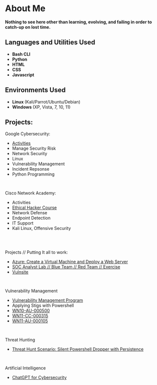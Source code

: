 <h1> About Me </h1>
 <b> Nothing to see here other than learning, evolving, and failing in order to catch-up on lost time.</b>
<br />


<h2>Languages and Utilities Used</h2>

- <b> Bash CLI </b> 
- <b> Python </b>
- <b> HTML </b>
- <b> CSS </b>
- <b> Javascript </b>
<h2><b> Environments Used </b></h2>

- <b> Linux </b> (Kali/Parrot/Ubuntu/Debian)
- <b> Windows </b> (XP, Vista, 7, 10, 11)

<h2> Projects: </h2>

<p align="left">

Google Cybersecurity: <br/>
<!-- <img src=""/> -->
- [Activities](https://github.com/charliecash310/Google-Cybsersecurity)
- Manage Security Risk
- Network Security
- Linux
- Vulnerability Management
- Incident Repsonse
- Python Programming
<br />

Cisco Network Academy:  <br/>
<!-- <img src=""/> -->
- Activities
- [Ethical Hacker Course](https://github.com/charliecash310/Cisco-Networking-Academy)
- Network Defense
- Endpoint Detection
- IT Support 
- Kali Linux, Offensive Security
<br />

<br />

Projects // Putting It all to work:
<!-- <img src=""/> -->
- [Azure: Create a Virtual Machine and Deploy a Web Server](https://github.com/charliecash310/Azure---VM---Webserver/blob/main/README.md)
- [SOC Analyst Lab // Blue Team // Red Team // Exercise](https://github.com/charliecash310/SOC-LAB-Blue-Team-Red-Team)
- [Vulnsite](https://github.com/charliecash310/vulnsite-demo)

<br />

Vulnerability Management
- [Vulnerability Management Program](https://github.com/charliecash310/Vulnerability-Management-Program-)
- Applying Stigs with Powershell
- [WN10-AU-000500](https://github.com/charliecash310/DISA-STIG-Applying-STIGs-with-PowerShell-win10-stig-WN10-AU-000500-lab)
- [WN11-CC-000315](https://github.com/charliecash310/DISA-STIG-Applying-STIGs-with-PowerShell-win11-stig-WN11-CC-000315-lab)
- [WN11-AU-000105](https://github.com/charliecash310/DISA-STIG-Applying-STIGs-with-PowerShell-win11-stig-WN11-AU-000105-lab)

<br />

Threat Hunting
- [Threat Hunt Scenario: Silent Powershell Dropper with Persistence](https://github.com/charliecash310/silent-dropper-lab)

<br />

Artificial Intelligence
- [ChatGPT for Cybersecurity](https://github.com/charliecash310/OpenAI-Cookbook)

<br />

</p>

<!--
 ```diff
- text in red
+ text in green
! text in orange
# text in gray
@@ text in purple (and bold)@@
```
--!>
